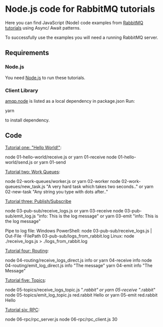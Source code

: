 # Node.js code for RabbitMQ tutorials

Here you can find JavaScript (Node) code examples from [RabbitMQ
tutorials](https://www.rabbitmq.com/getstarted.html) using Async/ Await patterns.

To successfully use the examples you will need a running RabbitMQ server.

## Requirements

### Node.js

You need [Node.js](https://nodejs.org/en/download/) to run these tutorials.

### Client Library

[amqp.node](https://github.com/squaremo/amqp.node) is listed as a local dependency in package.json Run:

yarn

to install dependency.

## Code

[Tutorial one: "Hello World!"](https://www.rabbitmq.com/tutorials/tutorial-one-javascript.html):

  node 01-hello-world/receive.js or yarn 01-receive
  node 01-hello-world/send.js or yarn 01-send


[Tutorial two: Work Queues](https://www.rabbitmq.com/tutorials/tutorial-two-javascript.html):

  node 02-work-queues/worker.js or yarn 02-worker
  node 02-work-queues/new_task.js "A very hard task which takes two seconds.." or yarn 02-new-task "Any string you type with dots after.."

[Tutorial three: Publish/Subscribe](https://www.rabbitmq.com/tutorials/tutorial-three-javascript.html)

  node 03-pub-sub/receive_logs.js or yarn 03-receive
  node 03-pub-sub/emit_log.js "info: This is the log message" or yarn 03-emit "info: This is the log message"

  Pipe to log file:
  Windows PowerShell: node 03-pub-sub/receive_logs.js | Out-File -FilePath 03-pub-sub/logs_from_rabbit.log
  Linux: node ./receive_logs.js > ./logs_from_rabbit.log

[Tutorial four: Routing](https://www.rabbitmq.com/tutorials/tutorial-four-javascript.html):

  node 04-routing/receive_logs_direct.js info or yarn 04-receive info
  node 04-routing/emit_log_direct.js info "The message" yarn 04-emit info "The Message"


[Tutorial five: Topics](https://www.rabbitmq.com/tutorials/tutorial-five-javascript.html):

  node 05-topics/receive_logs_topic.js "*.rabbit" or yarn 05-receive "*.rabbit"
  node 05-topics/emit_log_topic.js red.rabbit Hello or yarn 05-emit red.rabbit Hello

[Tutorial six: RPC](https://www.rabbitmq.com/tutorials/tutorial-six-javascript.html):

  node 06-rpc/rpc_server.js
  node 06-rpc/rpc_client.js 30
